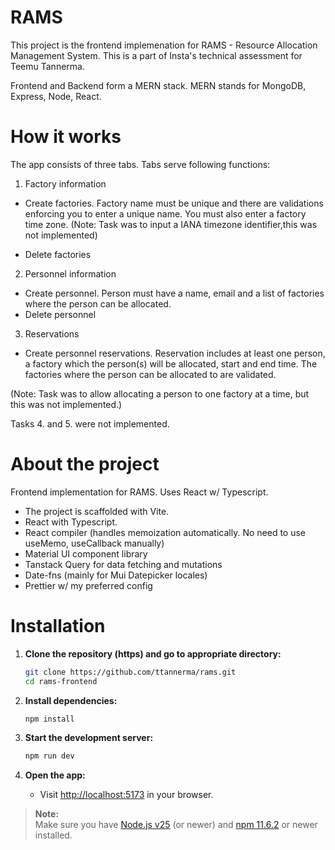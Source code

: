# RAMS

This project is the frontend implemenation for RAMS - Resource Allocation Management System. This is a part of Insta's technical assessment for Teemu Tannerma.

Frontend and Backend form a MERN stack. MERN stands for MongoDB, Express, Node, React.

# How it works

The app consists of three tabs. Tabs serve following functions:

1. Factory information
- Create factories. Factory name must be unique and there are validations enforcing you to enter a unique name. You must also enter a factory time zone. (Note: Task was to input a IANA timezone identifier,this was not implemented)

- Delete factories

2. Personnel information
- Create personnel. Person must have a name, email and a list of factories where the person can be allocated.
- Delete personnel

3. Reservations
- Create personnel reservations. Reservation includes at least one person, a factory which the person(s) will be allocated, start and end time. The factories where the person can be allocated to are validated. 

(Note: Task was to allow allocating a person to one factory at a time, but this was not implemented.)

Tasks 4. and 5. were not implemented.

# About the project

Frontend implementation for RAMS. Uses React w/ Typescript.

- The project is scaffolded with Vite.
- React with Typescript.
- React compiler (handles memoization automatically. No need to use useMemo, useCallback manually)
- Material UI component library
- Tanstack Query for data fetching and mutations
- Date-fns (mainly for Mui Datepicker locales)
- Prettier w/ my preferred config

# Installation

1. **Clone the repository (https) and go to appropriate directory:**
   ```bash
   git clone https://github.com/ttannerma/rams.git
   cd rams-frontend
   ```

2. **Install dependencies:**
   ```bash
   npm install
   ```

3. **Start the development server:**
   ```bash
   npm run dev
   ```

4. **Open the app:**
   - Visit [http://localhost:5173](http://localhost:5173) in your browser.

> **Note:**  
> Make sure you have [Node.js v25](https://nodejs.org/) (or newer) and [npm 11.6.2](https://www.npmjs.com/) or newer  installed.